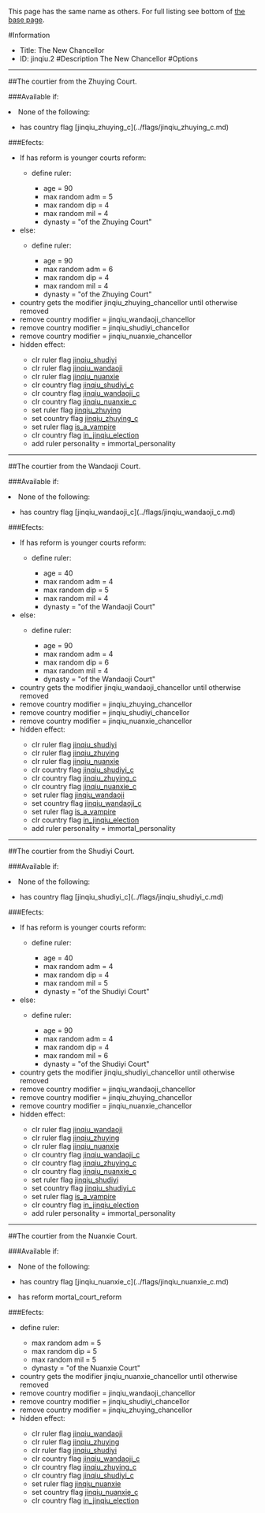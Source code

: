This page has the same name as others. For full listing see bottom of [the base page](the_new_chancellor.md).

#Information
 - Title: The New Chancellor
 - ID: jinqiu.2
#Description
The New Chancellor
#Options

___
##The courtier from the Zhuying Court.

###Available if:
<li>None of the following:</li><ul><li>has country flag [jinqiu_zhuying_c](../flags/jinqiu_zhuying_c.md)</li></ul>

###Efects:<ul><li>If has reform is younger courts reform:</li><ul><li>define ruler:</li><ul><li>age = 90</li><li>max random adm = 5</li><li>max random dip = 4</li><li>max random mil = 4</li><li>dynasty = "of the Zhuying Court"</li></ul></ul><li>else:</li><ul><li>define ruler:</li><ul><li>age = 90</li><li>max random adm = 6</li><li>max random dip = 4</li><li>max random mil = 4</li><li>dynasty = "of the Zhuying Court"</li></ul></ul><li>country gets the modifier jinqiu_zhuying_chancellor until otherwise removed</li><li>remove country modifier = jinqiu_wandaoji_chancellor</li><li>remove country modifier = jinqiu_shudiyi_chancellor</li><li>remove country modifier = jinqiu_nuanxie_chancellor</li><li>hidden effect:</li><ul><li>clr ruler flag [jinqiu_shudiyi](../flags/jinqiu_shudiyi.md)</li><li>clr ruler flag [jinqiu_wandaoji](../flags/jinqiu_wandaoji.md)</li><li>clr ruler flag [jinqiu_nuanxie](../flags/jinqiu_nuanxie.md)</li><li>clr country flag [jinqiu_shudiyi_c](../flags/jinqiu_shudiyi_c.md)</li><li>clr country flag [jinqiu_wandaoji_c](../flags/jinqiu_wandaoji_c.md)</li><li>clr country flag [jinqiu_nuanxie_c](../flags/jinqiu_nuanxie_c.md)</li><li>set ruler flag [jinqiu_zhuying](../flags/jinqiu_zhuying.md)</li><li>set country flag [jinqiu_zhuying_c](../flags/jinqiu_zhuying_c.md)</li><li>set ruler flag [is_a_vampire](../flags/is_a_vampire.md)</li><li>clr country flag [in_jinqiu_election](../flags/in_jinqiu_election.md)</li><li>add ruler personality = immortal_personality</li></ul></ul>

___
##The courtier from the Wandaoji Court.

###Available if:
<li>None of the following:</li><ul><li>has country flag [jinqiu_wandaoji_c](../flags/jinqiu_wandaoji_c.md)</li></ul>

###Efects:<ul><li>If has reform is younger courts reform:</li><ul><li>define ruler:</li><ul><li>age = 40</li><li>max random adm = 4</li><li>max random dip = 5</li><li>max random mil = 4</li><li>dynasty = "of the Wandaoji Court"</li></ul></ul><li>else:</li><ul><li>define ruler:</li><ul><li>age = 90</li><li>max random adm = 4</li><li>max random dip = 6</li><li>max random mil = 4</li><li>dynasty = "of the Wandaoji Court"</li></ul></ul><li>country gets the modifier jinqiu_wandaoji_chancellor until otherwise removed</li><li>remove country modifier = jinqiu_zhuying_chancellor</li><li>remove country modifier = jinqiu_shudiyi_chancellor</li><li>remove country modifier = jinqiu_nuanxie_chancellor</li><li>hidden effect:</li><ul><li>clr ruler flag [jinqiu_shudiyi](../flags/jinqiu_shudiyi.md)</li><li>clr ruler flag [jinqiu_zhuying](../flags/jinqiu_zhuying.md)</li><li>clr ruler flag [jinqiu_nuanxie](../flags/jinqiu_nuanxie.md)</li><li>clr country flag [jinqiu_shudiyi_c](../flags/jinqiu_shudiyi_c.md)</li><li>clr country flag [jinqiu_zhuying_c](../flags/jinqiu_zhuying_c.md)</li><li>clr country flag [jinqiu_nuanxie_c](../flags/jinqiu_nuanxie_c.md)</li><li>set ruler flag [jinqiu_wandaoji](../flags/jinqiu_wandaoji.md)</li><li>set country flag [jinqiu_wandaoji_c](../flags/jinqiu_wandaoji_c.md)</li><li>set ruler flag [is_a_vampire](../flags/is_a_vampire.md)</li><li>clr country flag [in_jinqiu_election](../flags/in_jinqiu_election.md)</li><li>add ruler personality = immortal_personality</li></ul></ul>

___
##The courtier from the Shudiyi Court.

###Available if:
<li>None of the following:</li><ul><li>has country flag [jinqiu_shudiyi_c](../flags/jinqiu_shudiyi_c.md)</li></ul>

###Efects:<ul><li>If has reform is younger courts reform:</li><ul><li>define ruler:</li><ul><li>age = 40</li><li>max random adm = 4</li><li>max random dip = 4</li><li>max random mil = 5</li><li>dynasty = "of the Shudiyi Court"</li></ul></ul><li>else:</li><ul><li>define ruler:</li><ul><li>age = 90</li><li>max random adm = 4</li><li>max random dip = 4</li><li>max random mil = 6</li><li>dynasty = "of the Shudiyi Court"</li></ul></ul><li>country gets the modifier jinqiu_shudiyi_chancellor until otherwise removed</li><li>remove country modifier = jinqiu_wandaoji_chancellor</li><li>remove country modifier = jinqiu_zhuying_chancellor</li><li>remove country modifier = jinqiu_nuanxie_chancellor</li><li>hidden effect:</li><ul><li>clr ruler flag [jinqiu_wandaoji](../flags/jinqiu_wandaoji.md)</li><li>clr ruler flag [jinqiu_zhuying](../flags/jinqiu_zhuying.md)</li><li>clr ruler flag [jinqiu_nuanxie](../flags/jinqiu_nuanxie.md)</li><li>clr country flag [jinqiu_wandaoji_c](../flags/jinqiu_wandaoji_c.md)</li><li>clr country flag [jinqiu_zhuying_c](../flags/jinqiu_zhuying_c.md)</li><li>clr country flag [jinqiu_nuanxie_c](../flags/jinqiu_nuanxie_c.md)</li><li>set ruler flag [jinqiu_shudiyi](../flags/jinqiu_shudiyi.md)</li><li>set country flag [jinqiu_shudiyi_c](../flags/jinqiu_shudiyi_c.md)</li><li>set ruler flag [is_a_vampire](../flags/is_a_vampire.md)</li><li>clr country flag [in_jinqiu_election](../flags/in_jinqiu_election.md)</li><li>add ruler personality = immortal_personality</li></ul></ul>

___
##The courtier from the Nuanxie Court.

###Available if:
<li>None of the following:</li><ul><li>has country flag [jinqiu_nuanxie_c](../flags/jinqiu_nuanxie_c.md)</li></ul><li>has reform mortal_court_reform</li>

###Efects:<ul><li>define ruler:</li><ul><li>max random adm = 5</li><li>max random dip = 5</li><li>max random mil = 5</li><li>dynasty = "of the Nuanxie Court"</li></ul><li>country gets the modifier jinqiu_nuanxie_chancellor until otherwise removed</li><li>remove country modifier = jinqiu_wandaoji_chancellor</li><li>remove country modifier = jinqiu_shudiyi_chancellor</li><li>remove country modifier = jinqiu_zhuying_chancellor</li><li>hidden effect:</li><ul><li>clr ruler flag [jinqiu_wandaoji](../flags/jinqiu_wandaoji.md)</li><li>clr ruler flag [jinqiu_zhuying](../flags/jinqiu_zhuying.md)</li><li>clr ruler flag [jinqiu_shudiyi](../flags/jinqiu_shudiyi.md)</li><li>clr country flag [jinqiu_wandaoji_c](../flags/jinqiu_wandaoji_c.md)</li><li>clr country flag [jinqiu_zhuying_c](../flags/jinqiu_zhuying_c.md)</li><li>clr country flag [jinqiu_shudiyi_c](../flags/jinqiu_shudiyi_c.md)</li><li>set ruler flag [jinqiu_nuanxie](../flags/jinqiu_nuanxie.md)</li><li>set country flag [jinqiu_nuanxie_c](../flags/jinqiu_nuanxie_c.md)</li><li>clr country flag [in_jinqiu_election](../flags/in_jinqiu_election.md)</li></ul></ul>
